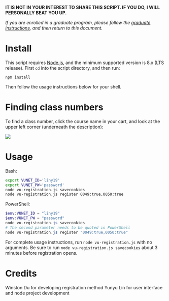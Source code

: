 **IT IS NOT IN YOUR INTEREST TO SHARE THIS SCRIPT. IF YOU DO, I WILL PERSONALLY BEAT YOU UP.**

*If you are enrolled in a graduate program, please follow the [graduate instructions](https://github.com/yunyu/vu-registration-node/blob/master/GRAD_INSTRUCTIONS.md), and then return to this document.*

Install
==

This script requires [Node.js](https://nodejs.org/en/), and the minimum supported version is 8.x (LTS release). First `cd` into the script directory, and then run:

    npm install

Then follow the usage instructions below for your shell.

Finding class numbers
==

To find a class number, click the course name in your cart, and look at the upper left corner (underneath the description):

![](https://i.imgur.com/nxVkT27.png)

Usage
==

Bash:

```bash
export VUNET_ID='liny19'
export VUNET_PW='password'
node vu-registration.js savecookies
node vu-registration.js register 0049:true,0050:true
```

PowerShell:

```powershell
$env:VUNET_ID = "liny19"
$env:VUNET_PW = "password"
node vu-registration.js savecookies
# The second parameter needs to be quoted in PowerShell
node vu-registration.js register "0049:true,0050:true"
```

For complete usage instructions, run `node vu-registration.js` with no arguments. Be sure to run `node vu-registration.js savecookies` about 3 minutes before registration opens.

Credits
==
Winston Du for developing registration method
Yunyu Lin for user interface and node project development